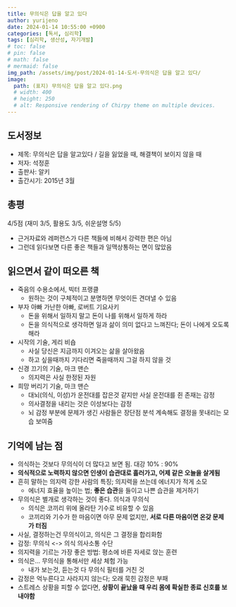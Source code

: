 ```yaml
---
title: 무의식은 답을 알고 있다
author: yurijeno
date: 2024-01-14 10:55:00 +0900
categories: [독서, 심리학]
tags: [심리학, 생산성, 자기개발]
# toc: false
# pin: false
# math: false
# mermaid: false
img_path: /assets/img/post/2024-01-14-도서-무의식은 답을 알고 있다/
image:
  path: (표지) 무의식은 답을 알고 있다.png
  # width: 400
  # height: 250
  # alt: Responsive rendering of Chirpy theme on multiple devices.
---
```


## 도서정보

- 제목: 무의식은 답을 알고있다 / 길을 잃었을 때, 해결책이 보이지 않을 때
- 저자: 석정훈
- 출판사: 알키
- 출간시기: 2015년 3월

## 총평

4/5점 (재미 3/5, 활용도 3/5, 쉬운설명 5/5)
- 근거자료와 레퍼런스가 다른 책들에 비해서 강력한 편은 아님
- 그런데 읽다보면 다른 좋은 책들과 일맥상통하는 면이 많았음


## 읽으면서 같이 떠오른 책
- 죽음의 수용소에서, 빅터 프랭클
	- 원하는 것이 구체적이고 분명하면 무엇이든 견뎌낼 수 있음
- 부자 아빠 가난한 아빠, 로버트 기요사키
	- 돈을 위해서 일하지 말고 돈이 나를 위해서 일하게 하라
	- 돈을 의식적으로 생각하면 일과 삶이 의미 없다고 느껴진다; 돈이 나에게 오도록 해라
- 시작의 기술, 게리 비숍
	- 사실 당신은 지금까지 이겨오는 삶을 살아왔음
	- 하고 싶을때까지 기다리면 죽을때까지 그걸 하지 않을 것
- 신경 끄기의 기술, 마크 맨슨
	- 의지력은 사실 한정된 자원
- 희망 버리기 기술, 마크 맨슨
	- 대뇌(의식, 이성)가 운전대를 잡은것 같지만 사실 운전대를 쥔 존재는 감정
	- 의사결정을 내리는 것은 이성보다는 감정
	- 뇌 감정 부분에 문제가 생긴 사람들은 장단점 분석 계속해도 결정을 못내리는 모습 보여줌


## 기억에 남는 점

- 의식하는 것보다 무의식이 더 많다고 보면 됨. 대강 10% : 90%
- **의식적으로 노력하지 않으면 인생이 습관대로 흘러가고, 어제 같은 오늘을 살게됨**
- 흔히 말하는 의지력 강한 사람의 특징; 의지력을 쓰는데 에너지가 적게 소모
	- 에너지 효율을 높이는 법; **좋은 습관**을 들이고 나쁜 습관을 제거하기
- 무의식은 별개로 생각하는 것이 좋다. 의식과 무의식
	- 의식은 코끼리 위에 올라탄 기수로 비유할 수 있음
	- 코끼리와 기수가 한 마음이면 아무 문제 없지만, **서로 다른 마음이면 온갖 문제가 터짐**
- 사실, 결정하는건 무의식이고, 의식은 그 결정을 합리화함
- 감정: 무의식 <-> 의식 의사소통 수단
- 의지력을 기르는 가장 좋은 방법: 평소에 바른 자세로 앉는 훈련
- 의식은... 무의식을 통해서만 세상 체험 가능
	- 내가 보는것, 듣는것 다 무의식 필터를 거친 것
- 감정은 억누른다고 사라지지 않는다; 오래 묵힌 감정은 부패
- 스트레스 상황을 피할 수 없다면, **상황이 끝났을 때 우리 몸에 확실한 종료 신호를 보내야함**


